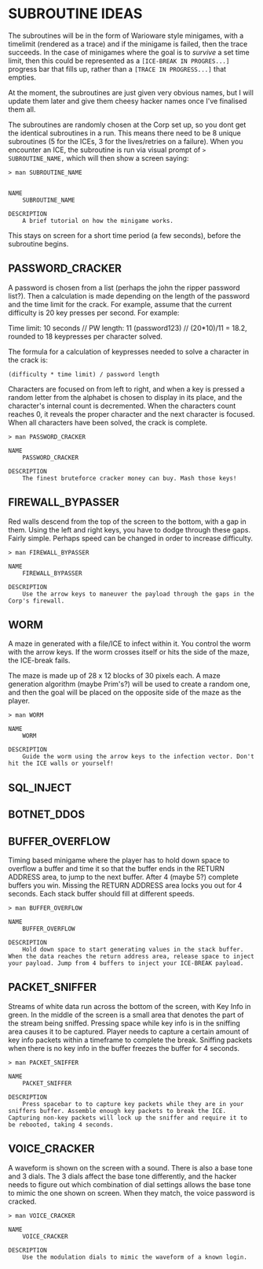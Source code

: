 # SUBROUTINE IDEAS

The subroutines will be in the form of Warioware style minigames, with a timelimit (rendered as a trace) and if the minigame is failed, then the trace succeeds. In the case of minigames where the goal is to *survive* a set time limit, then this could be represented as a `[ICE-BREAK IN PROGRES...]` progress bar that fills up, rather than a `[TRACE IN PROGRESS...]` that empties.

At the moment, the subroutines are just given very obvious names, but I will update them later and give them cheesy hacker names once I've finalised them all.

The subroutines are randomly chosen at the Corp set up, so you dont get the identical subroutines in a run. This means there need to be 8 unique subroutines (5 for the ICEs, 3 for the lives/retries on a failure). When you encounter an ICE, the subroutine is run via visual prompt of `> SUBROUTINE_NAME,` which will then show a screen saying:

```
> man SUBROUTINE_NAME


NAME
    SUBROUTINE_NAME

DESCRIPTION
    A brief tutorial on how the minigame works.
```

This stays on screen for a short time period (a few seconds), before the subroutine begins.

## PASSWORD_CRACKER
A password is chosen from a list (perhaps the john the ripper password list?). Then a calculation is made depending on the length of the password and the time limit for the crack. For example, assume that the current difficulty is 20 key presses per second. For example:

Time limit: 10 seconds // PW length: 11 (password123) // (20*10)/11 = 18.2, rounded to 18 keypresses per character solved.

The formula for a calculation of keypresses needed to solve a character in the crack is:

```
(difficulty * time limit) / password length
```

Characters are focused on from left to right, and when a key is pressed a random letter from the alphabet is chosen to display in its place, and the character's internal count is decremented. When the characters count reaches 0, it reveals the proper character and the next character is focused. When all characters have been solved, the crack is complete.

```
> man PASSWORD_CRACKER

NAME
    PASSWORD_CRACKER

DESCRIPTION
    The finest bruteforce cracker money can buy. Mash those keys!
```

## FIREWALL_BYPASSER
Red walls descend from the top of the screen to the bottom, with a gap in them. Using the left and right keys, you have to dodge through these gaps. Fairly simple. Perhaps speed can be changed in order to increase difficulty.

```
> man FIREWALL_BYPASSER

NAME
    FIREWALL_BYPASSER

DESCRIPTION
    Use the arrow keys to maneuver the payload through the gaps in the Corp's firewall.
```

## WORM
A maze in generated with a file/ICE to infect within it. You control the worm with the arrow keys. If the worm crosses itself or hits the side of the maze, the ICE-break fails.

The maze is made up of 28 x 12 blocks of 30 pixels each. A maze generation algorithm (maybe Prim's?) will be used to create a random one, and then the goal will be placed on the opposite side of the maze as the player.

```
> man WORM

NAME
    WORM

DESCRIPTION
    Guide the worm using the arrow keys to the infection vector. Don't hit the ICE walls or yourself!
```

## SQL_INJECT

## BOTNET_DDOS

## BUFFER_OVERFLOW

Timing based minigame where the player has to hold down space to overflow a buffer and time it so that the buffer ends in the RETURN ADDRESS area, to jump to the next buffer. After 4 (maybe 5?) complete buffers you win. Missing the RETURN ADDRESS area locks you out for 4 seconds. Each stack buffer should fill at different speeds.

```
> man BUFFER_OVERFLOW

NAME
    BUFFER_OVERFLOW

DESCRIPTION
    Hold down space to start generating values in the stack buffer. When the data reaches the return address area, release space to inject your payload. Jump from 4 buffers to inject your ICE-BREAK payload.
```

## PACKET_SNIFFER
Streams of white data run across the bottom of the screen, with Key Info in green. In the middle of the screen is a small area that denotes the part of the stream being sniffed. Pressing space while key info is in the sniffing area causes it to be captured. Player needs to capture a certain amount of key info packets within a timeframe to complete the break. Sniffing packets when there is no key info in the buffer freezes the buffer for 4 seconds.

```
> man PACKET_SNIFFER

NAME
    PACKET_SNIFFER

DESCRIPTION
    Press spacebar to to capture key packets while they are in your sniffers buffer. Assemble enough key packets to break the ICE. Capturing non-key packets will lock up the sniffer and require it to be rebooted, taking 4 seconds.
```

## VOICE_CRACKER
A waveform is shown on the screen with a sound. There is also a base tone and 3 dials. The 3 dials affect the base tone differently, and the hacker needs to figure out which combination of dial settings allows the base tone to mimic the one shown on screen. When they match, the voice password is cracked.

```
> man VOICE_CRACKER

NAME
    VOICE_CRACKER

DESCRIPTION
    Use the modulation dials to mimic the waveform of a known login.
```

